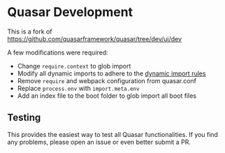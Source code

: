 # Quasar Development
This is a fork of https://github.com/quasarframework/quasar/tree/dev/ui/dev

A few modifications were required:
- Change `require.context` to glob import
- Modify all dynamic imports to adhere to the [dynamic import rules](https://github.com/rollup/plugins/tree/master/packages/dynamic-import-vars)
- Remove `require` and webpack configuration from quasar.conf
- Replace `process.env` with `import.meta.env`
- Add an index file to the boot folder to glob import all boot files

## Testing
This provides the easiest way to test all Quasar functionalities. If you find any problems, please open an issue or even better submit a PR.